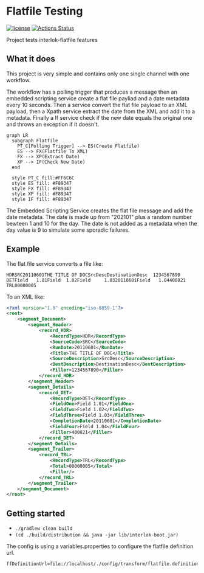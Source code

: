 # Flatfile Testing

[![license](https://img.shields.io/github/license/interlok-testing/testing_flatfile.svg)](https://github.com/interlok-testing/testing_flatfile/blob/develop/LICENSE)
[![Actions Status](https://github.com/interlok-testing/testing_flatfile/actions/workflows/gradle-build.yml/badge.svg)](https://github.com/interlok-testing/testing_flatfile/actions/workflows/gradle-build.yml)

Project tests interlok-flatfile features

## What it does

This project is very simple and contains only one single channel with one workflow.

The workflow has a polling trigger that produces a message then an embedded scripting service create a flat file payliad and a date metadata every 10 seconds.
Then a service convert the flat file payload to an XML payload, then a Xpath service extract the date from the XML and add it to a metadata.
Finally a If service check if the new date equals the original one and throws an exception if it doesn't.

```mermaid
graph LR
  subgraph Flatfile
    PT_C[Polling Trigger] --> ES(Create Flatfile)
    ES --> FX(Flatfile To XML)
    FX --> XP(Extract Date)
    XP --> IF(Check New Date)
  end

  style PT_C fill:#FF6C6C
  style ES fill: #F89347
  style FX fill: #F89347
  style XP fill: #F89347
  style IF fill: #F89347
```

The Embedded Scripting Service creates the flat file message and add the date metadata.
The date is made up from "202101" plus a random number bewteen 1 and 10 for the day. The date is not added as a metadata when the day value is 9 to simulate some sporadic failures.

## Example

The flat file service converts a file like:

```
HDRSRC20110601THE TITLE OF DOCSrcDescDestinationDesc  1234567890  
DETField   1.01Field  1.02Field     1.0320110601Field   1.04400821
TRL00000005                                                       
```

To an XML like:

```xml
<?xml version="1.0" encoding="iso-8859-1"?>
<root>
	<segment_Document>
		<segment_Header>
			<record_HDR>
				<RecordType>HDR</RecordType>
				<SourceCode>SRC</SourceCode>
				<RunDate>20110601</RunDate>
				<Title>THE TITLE OF DOC</Title>
				<SourceDescription>SrcDesc</SourceDescription>
				<DestDescription>DestinationDesc</DestDescription>
				<Filler>1234567890</Filler>
			</record_HDR>
		</segment_Header>
		<segment_Details>
			<record_DET>
				<RecordType>DET</RecordType>
				<FieldOne>Field 1.01</FieldOne>
				<FieldTwo>Field 1.02</FieldTwo>
				<FieldThree>Field 1.03</FieldThree>
				<CompletionDate>20110601</CompletionDate>
				<FieldFour>Field 1.04</FieldFour>
				<Filler>400821</Filler>
			</record_DET>
		</segment_Details>
		<segment_Trailer>
			<record_TRL>
				<RecordType>TRL</RecordType>
				<Total>00000005</Total>
				<Filler/>
			</record_TRL>
		</segment_Trailer>
	</segment_Document>
</root>

```

## Getting started

* `./gradlew clean build`
* `(cd ./build/distribution && java -jar lib/interlok-boot.jar)`


The config is using a variables.properties to configure the flatfile definition url.

```
ffDefinitionUrl=file://localhost/./config/transform/flatfile.definition.xml
```
